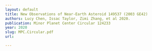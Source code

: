 ```yaml
---
layout: default
title: New Observations of Near-Earth Asteroid 149537 (2003 GE42)
authors: Lucy Chen, Issac Taylor, Zimi Zhang, et al 2020.
publication: Minor Planet Center Circular 124233
year: 2020
slug: MPC.Circular.pdf
url:

---
```


